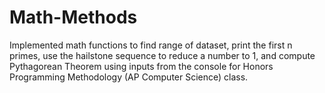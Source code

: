# Math-Methods

Implemented math functions to find range of dataset, print the first n primes, use the hailstone sequence to reduce a number to 1, and compute Pythagorean Theorem using inputs from the console for Honors Programming Methodology (AP Computer Science) class.
